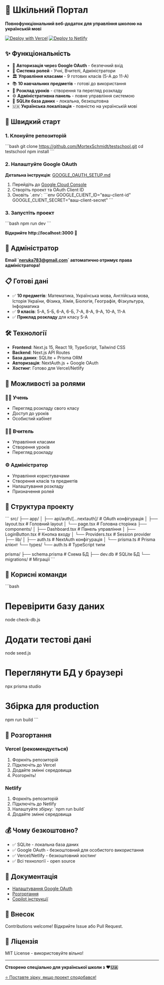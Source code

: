 # 🏫 Шкільний Портал

**Повнофункціональний веб-додаток для управління школою на українській мові**

[![Deploy with Vercel](https://vercel.com/button)](https://vercel.com/new/clone?repository-url=https://github.com/MortexSchmidt/testschool)
[![Deploy to Netlify](https://www.netlify.com/img/deploy/button.svg)](https://app.netlify.com/start/deploy?repository=https://github.com/MortexSchmidt/testschool)

## ✨ Функціональність

- 🔐 **Авторизація через Google OAuth** - безпечний вхід
- 👥 **Система ролей** - Учні, Вчителі, Адміністратори
- 🏛️ **Управління класами** - 9 готових класів (5-А до 11-А)  
- 📚 **10 навчальних предметів** - готові до використання
- 📅 **Розклад уроків** - створення та перегляд розкладу
- ⚙️ **Адміністративна панель** - повне управління системою
- 💾 **SQLite база даних** - локальна, безкоштовна
- 🇺🇦 **Українська локалізація** - повністю на українській мові

## 🚀 Швидкий старт

### 1. Клонуйте репозиторій
\`\`\`bash
git clone https://github.com/MortexSchmidt/testschool.git
cd testschool
npm install
\`\`\`

### 2. Налаштуйте Google OAuth
**Детальна інструкція**: [GOOGLE_OAUTH_SETUP.md](./GOOGLE_OAUTH_SETUP.md)

1. Перейдіть до [Google Cloud Console](https://console.cloud.google.com/)
2. Створіть проект та OAuth Client ID
3. Оновіть \`.env\`:
\`\`\`env
GOOGLE_CLIENT_ID="ваш-client-id"
GOOGLE_CLIENT_SECRET="ваш-client-secret"
\`\`\`

### 3. Запустіть проект
\`\`\`bash
npm run dev
\`\`\`

**Відкрийте http://localhost:3000** 🎉

## 👑 Адміністратор

**Email \`neruka783@gmail.com\` автоматично отримує права адміністратора!**

## 📋 Готові дані

- ✅ **10 предметів**: Математика, Українська мова, Англійська мова, Історія України, Фізика, Хімія, Біологія, Географія, Фізкультура, Інформатика
- ✅ **9 класів**: 5-А, 5-Б, 6-А, 6-Б, 7-А, 8-А, 9-А, 10-А, 11-А
- ✅ **Приклад розкладу** для класу 5-А

## 🛠️ Технології

- **Frontend**: Next.js 15, React 19, TypeScript, Tailwind CSS
- **Backend**: Next.js API Routes
- **База даних**: SQLite + Prisma ORM  
- **Авторизація**: NextAuth.js + Google OAuth
- **Хостинг**: Готово для Vercel/Netlify

## 📱 Можливості за ролями

### 👨‍🎓 Учень
- Перегляд розкладу свого класу
- Доступ до уроків
- Особистий кабінет

### 👨‍🏫 Вчитель  
- Управління класами
- Створення уроків
- Перегляд розкладу

### ⚙️ Адміністратор
- Управління користувачами
- Створення класів та предметів
- Налаштування розкладу
- Призначення ролей

## 📁 Структура проекту

\`\`\`
src/
├── app/
│   ├── api/auth/[...nextauth]/     # OAuth конфігурація
│   ├── layout.tsx                  # Головний layout
│   └── page.tsx                    # Головна сторінка
├── components/
│   ├── Dashboard.tsx               # Панель управління
│   ├── LoginButton.tsx             # Кнопка входу
│   └── Providers.tsx               # Session provider
├── lib/
│   ├── auth.ts                     # NextAuth конфігурація
│   └── prisma.ts                   # Prisma клієнт
└── types/
    └── auth.ts                     # TypeScript типи

prisma/
├── schema.prisma                   # Схема БД
├── dev.db                         # SQLite БД
└── migrations/                    # Міграції
\`\`\`

## 🔧 Корисні команди

\`\`\`bash
# Перевірити базу даних
node check-db.js

# Додати тестові дані  
node seed.js

# Переглянути БД у браузері
npx prisma studio

# Збірка для production
npm run build
\`\`\`

## 🚀 Розгортання

### Vercel (рекомендується)
1. Форкніть репозиторій
2. Підключіть до Vercel
3. Додайте змінні середовища
4. Розгорніть!

### Netlify
1. Форкніть репозиторій  
2. Підключіть до Netlify
3. Налаштуйте збірку: \`npm run build\`
4. Додайте змінні середовища

## 💰 Чому безкоштовно?

- ✅ SQLite - локальна база даних
- ✅ Google OAuth - безкоштовний для особистого використання
- ✅ Vercel/Netlify - безкоштовний хостинг
- ✅ Всі технології - open source

## 📄 Документація

- [Налаштування Google OAuth](./GOOGLE_OAUTH_SETUP.md)
- [Розгортання](./DEPLOYMENT.md)
- [Copilot інструкції](./.github/copilot-instructions.md)

## 🤝 Внесок

Contributions welcome! Відкрийте Issue або Pull Request.

## 📄 Ліцензія

MIT License - використовуйте вільно!

---

**Створено спеціально для української школи з ❤️🇺🇦**

[⭐ Поставте зірку, якщо проект сподобався!](https://github.com/MortexSchmidt/testschool/stargazers)